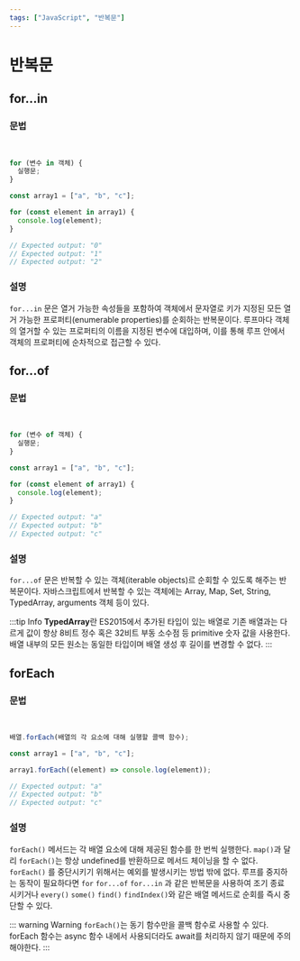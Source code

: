 ```yaml
---
tags: ["JavaScript", "반복문"]
---
```


# 반복문

<Tags />

## for...in

### 문법

<br />

<code-group>
<code-block title="문법">

```js
for (변수 in 객체) {
  실행문;
}
```

</code-block>

<code-block title="예시">

```js
const array1 = ["a", "b", "c"];

for (const element in array1) {
  console.log(element);
}

// Expected output: "0"
// Expected output: "1"
// Expected output: "2"
```

</code-block>
</code-group>

### 설명

`for...in` 문은 열거 가능한 속성들을 포함하여 객체에서 문자열로 키가 지정된 모든 열거 가능한 프로퍼티(enumerable properties)를 순회하는 반복문이다.
루프마다 객체의 열거할 수 있는 프로퍼티의 이름을 지정된 변수에 대입하며, 이를 통해 루프 안에서 객체의 프로퍼티에 순차적으로 접근할 수 있다.

## for...of

### 문법

<br />

<code-group>
<code-block title="문법">

```js
for (변수 of 객체) {
  실행문;
}
```

</code-block>

<code-block title="예시">

```js
const array1 = ["a", "b", "c"];

for (const element of array1) {
  console.log(element);
}

// Expected output: "a"
// Expected output: "b"
// Expected output: "c"
```

</code-block>
</code-group>

### 설명

`for...of` 문은 반복할 수 있는 객체(iterable objects)르 순회할 수 있도록 해주는 반복문이다.
자바스크립트에서 반복할 수 있는 객체에는 Array, Map, Set, String, TypedArray, arguments 객체 등이 있다.

:::tip Info
**TypedArray**란 ES2015에서 추가된 타입이 있는 배열로 기존 배열과는 다르게 값이 항상 8비트 정수 혹은 32비트 부동 소수점 등 primitive 숫자 값을 사용한다. 배열 내부의 모든 원소는 동일한 타입이며 배열 생성 후 길이를 변경할 수 없다.
:::

## forEach

### 문법

<br />

<code-group>
<code-block title="문법">

```js
배열.forEach(배열의 각 요소에 대해 실행할 콜백 함수);
```

</code-block>

<code-block title="예시">

```js
const array1 = ["a", "b", "c"];

array1.forEach((element) => console.log(element));

// Expected output: "a"
// Expected output: "b"
// Expected output: "c"
```

</code-block>
</code-group>

### 설명

`forEach()` 메서드는 각 배열 요소에 대해 제공된 함수를 한 번씩 실행한다.
`map()`과 달리 `forEach()`는 항상 undefined를 반환하므로 메서드 체이닝을 할 수 없다.
`forEach()` 를 중단시키기 위해서는 예외를 발생시키는 방법 밖에 없다. 루프를 중지하는 동작이 필요하다면 `for` `for...of` `for...in` 과 같은 반복문을 사용하여 조기 종료 시키거나 `every()` `some()` `find()` `findIndex()`와 같은 배열 메서드로 순회를 즉시 중단할 수 있다.

::: warning Warning
`forEach()`는 동기 함수만을 콜백 함수로 사용할 수 있다. forEach 함수는 async 함수 내에서 사용되더라도 await를 처리하지 않기 때문에 주의해야한다.
:::
